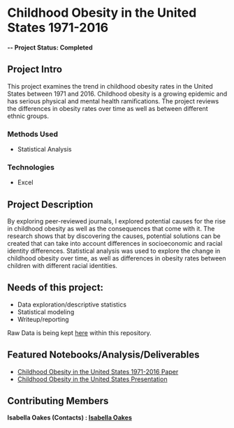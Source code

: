 # Childhood Obesity in the United States 1971-2016

#### -- Project Status: Completed

## Project Intro
This project examines the trend in childhood obesity rates in the United States between 1971 and 2016. Childhood obesity is a growing epidemic and has serious physical and mental health ramifications. The project reviews the differences in obesity rates over time as well as between different ethnic groups. 

### Methods Used
* Statistical Analysis

### Technologies
* Excel

## Project Description
By exploring peer-reviewed journals, I explored potential causes for the rise in childhood obesity as well as the consequences that come with it. The research shows that by discovering the causes, potential solutions can be created that can take into account differences in socioeconomic and racial identity differences. Statistical analysis was used to explore the change in childhood obesity over time, as well as differences in obesity rates between children with different racial identities. 

## Needs of this project:
- Data exploration/descriptive statistics
- Statistical modeling
- Writeup/reporting

Raw Data is being kept [here](https://github.com/isabellaoakes/Childhood-Obesity-in-the-United-States/blob/main/National-Obesity-Monitor-Data.csv) within this repository.

## Featured Notebooks/Analysis/Deliverables
* [Childhood Obesity in the United States 1971-2016 Paper](https://github.com/isabellaoakes/Childhood-Obesity-in-the-United-States/blob/main/Childhood%20Obesity%20in%20the%20United%20States%20Final.docx)
* [Childhood Obesity in the United States Presentation](https://github.com/isabellaoakes/Childhood-Obesity-in-the-United-States/blob/main/Childhood%20Obesity%20in%20the%20United%20States%201971-2016.pptx)

## Contributing Members
**Isabella Oakes (Contacts) : [Isabella Oakes](https://github.com/isabellaoakes)**
